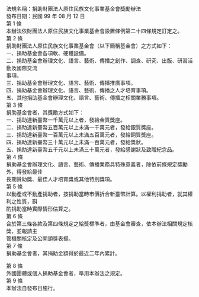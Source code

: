 法規名稱：捐助財團法人原住民族文化事業基金會獎勵辦法  
發布日期：民國 99 年 08 月 12 日  
第 1 條  
本辦法依財團法人原住民族文化事業基金會設置條例第二十四條規定訂定之。  
第 2 條  
捐助財團法人原住民族文化事業基金會（以下簡稱基金會）之方式如下：  
一、捐助基金會各項軟、硬體設備。  
二、捐助基金會辦理文化、語言、藝術、傳播之創作、調查、研究、出版、研習活動及國際交流  
事項。  
三、捐助基金會辦理文化、語言、藝術、傳播推廣事項。  
四、捐助基金會辦理文化、語言、藝術、傳播之人才培育事項。  
五、其他捐助基金會辦理文化、語言、藝術、傳播之相關業務事項。  
第 3 條  
捐助基金會者，其獎勵方式如下：  
一、捐助達新臺幣一千萬元以上者，發給金質獎座。  
二、捐助達新臺幣五百萬元以上未滿一千萬元者，發給銀質獎座。  
三、捐助達新臺幣一百萬元以上未滿五百萬元者，發給銅質獎座。  
四、捐助達新臺幣三十萬元以上未滿一百萬元者，發給獎狀。  
五、捐助達新臺幣五千元以上未滿三十萬元者，發給感謝狀及致贈紀念品。  
第 4 條  
捐助基金會辦理文化、語言、藝術、傳播業務具特殊意義者，除依前條規定獎勵外，得發給最佳  
長期贊助獎、最佳人才培育獎或其他特別獎項。  
第 5 條  
以動產或不動產捐助者，按捐助當時市價折合新臺幣計算。以權利捐助者，就其權利之性質，斟  
酌捐助當時實際情形估算之。  
第 6 條  
合於第三條各款及第四條規定之給獎標準者，由基金會審查，依本辦法相關規定核獎，並報請主  
管機關核定及公開頒獎表揚。  
第 7 條  
捐助基金會者，其捐助金額得於最近二年內累計。  


第 8 條  
外國團體或個人捐助基金會者，準用本辦法之規定。  
第 9 條  
本辦法自發布日施行。  


